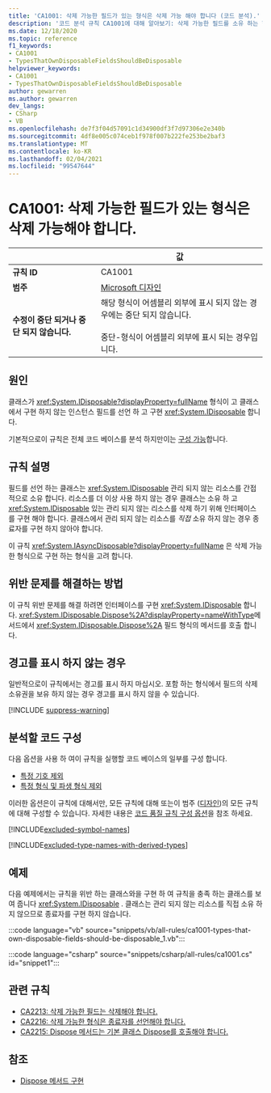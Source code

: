 ```yaml
---
title: 'CA1001: 삭제 가능한 필드가 있는 형식은 삭제 가능 해야 합니다 (코드 분석).'
description: '코드 분석 규칙 CA1001에 대해 알아보기: 삭제 가능한 필드를 소유 하는 형식은 삭제 가능 해야 합니다.'
ms.date: 12/18/2020
ms.topic: reference
f1_keywords:
- CA1001
- TypesThatOwnDisposableFieldsShouldBeDisposable
helpviewer_keywords:
- CA1001
- TypesThatOwnDisposableFieldsShouldBeDisposable
author: gewarren
ms.author: gewarren
dev_langs:
- CSharp
- VB
ms.openlocfilehash: de7f3f04d57091c1d34900df3f7d97306e2e340b
ms.sourcegitcommit: 4df8e005c074ceb1f978f007b222fe253be2baf3
ms.translationtype: MT
ms.contentlocale: ko-KR
ms.lasthandoff: 02/04/2021
ms.locfileid: "99547644"
---
```

# <a name="ca1001-types-that-own-disposable-fields-should-be-disposable"></a>CA1001: 삭제 가능한 필드가 있는 형식은 삭제 가능해야 합니다.

| | 값 |
|-|-|
| **규칙 ID** |CA1001|
| **범주** |[Microsoft 디자인](design-warnings.md)|
| **수정이 중단 되거나 중단 되지 않습니다.** |해당 형식이 어셈블리 외부에 표시 되지 않는 경우에는 중단 되지 않습니다.<br/><br/>중단-형식이 어셈블리 외부에 표시 되는 경우입니다.|

## <a name="cause"></a>원인

클래스가 <xref:System.IDisposable?displayProperty=fullName> 형식이 고 클래스에서 구현 하지 않는 인스턴스 필드를 선언 하 고 구현 <xref:System.IDisposable> 합니다.

기본적으로이 규칙은 전체 코드 베이스를 분석 하지만이는 [구성 가능](#configure-code-to-analyze)합니다.

## <a name="rule-description"></a>규칙 설명

필드를 선언 하는 클래스는 <xref:System.IDisposable> 관리 되지 않는 리소스를 간접적으로 소유 합니다. 리소스를 더 이상 사용 하지 않는 경우 클래스는 소유 하 고 <xref:System.IDisposable> 있는 관리 되지 않는 리소스를 삭제 하기 위해 인터페이스를 구현 해야 합니다. 클래스에서 관리 되지 않는 리소스를 *직접* 소유 하지 않는 경우 종료자를 구현 하지 않아야 합니다.

이 규칙 <xref:System.IAsyncDisposable?displayProperty=fullName> 은 삭제 가능한 형식으로 구현 하는 형식을 고려 합니다.

## <a name="how-to-fix-violations"></a>위반 문제를 해결하는 방법

이 규칙 위반 문제를 해결 하려면 인터페이스를 구현 <xref:System.IDisposable> 합니다. <xref:System.IDisposable.Dispose%2A?displayProperty=nameWithType>메서드에서 <xref:System.IDisposable.Dispose%2A> 필드 형식의 메서드를 호출 합니다.

## <a name="when-to-suppress-warnings"></a>경고를 표시 하지 않는 경우

일반적으로이 규칙에서는 경고를 표시 하지 마십시오. 포함 하는 형식에서 필드의 삭제 소유권을 보유 하지 않는 경우 경고를 표시 하지 않을 수 있습니다.

[!INCLUDE [suppress-warning](../../../../includes/code-analysis/suppress-warning.md)]

## <a name="configure-code-to-analyze"></a>분석할 코드 구성

다음 옵션을 사용 하 여이 규칙을 실행할 코드 베이스의 일부를 구성 합니다.

- [특정 기호 제외](#exclude-specific-symbols)
- [특정 형식 및 파생 형식 제외](#exclude-specific-types-and-their-derived-types)

이러한 옵션은이 규칙에 대해서만, 모든 규칙에 대해 또는이 범주 ([디자인](design-warnings.md))의 모든 규칙에 대해 구성할 수 있습니다. 자세한 내용은 [코드 품질 규칙 구성 옵션](../code-quality-rule-options.md)을 참조 하세요.

[!INCLUDE[excluded-symbol-names](~/includes/code-analysis/excluded-symbol-names.md)]

[!INCLUDE[excluded-type-names-with-derived-types](~/includes/code-analysis/excluded-type-names-with-derived-types.md)]

## <a name="example"></a>예제

다음 예제에서는 규칙을 위반 하는 클래스와을 구현 하 여 규칙을 충족 하는 클래스를 보여 줍니다 <xref:System.IDisposable> . 클래스는 관리 되지 않는 리소스를 직접 소유 하지 않으므로 종료자를 구현 하지 않습니다.

:::code language="vb" source="snippets/vb/all-rules/ca1001-types-that-own-disposable-fields-should-be-disposable_1.vb":::

:::code language="csharp" source="snippets/csharp/all-rules/ca1001.cs" id="snippet1":::

## <a name="related-rules"></a>관련 규칙

- [CA2213: 삭제 가능한 필드는 삭제해야 합니다.](ca2213.md)
- [CA2216: 삭제 가능한 형식은 종료자를 선언해야 합니다.](ca2216.md)
- [CA2215: Dispose 메서드는 기본 클래스 Dispose를 호출해야 합니다.](ca2215.md)

## <a name="see-also"></a>참조

- [Dispose 메서드 구현](../../../standard/garbage-collection/implementing-dispose.md)
